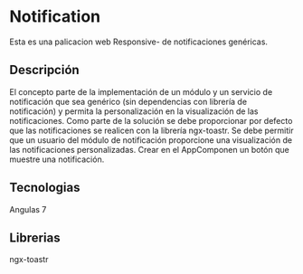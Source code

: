 # Notification

Esta es una palicacion web Responsive- de notificaciones genéricas. 

## Descripción

El concepto parte de la implementación de un módulo y un servicio de notificación que
sea genérico (sin dependencias con librería de notificación) y permita la personalización en la
visualización de las notificaciones. Como parte de la solución se debe proporcionar por defecto que
las notificaciones se realicen con la librería ngx-toastr. Se debe permitir que un usuario del módulo
de notificación proporcione una visualización de las notificaciones personalizadas. Crear en el
AppComponen un botón que muestre una notificación.

## Tecnologias

Angulas 7

## Librerias

ngx-toastr 
